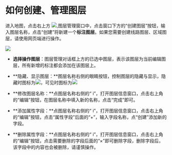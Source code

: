# 如何创建、管理图层

进入地图，点击右上方 ![](http://pic.dituwuyou.com/map%2Fpicture%2Fmobile%2Flayers.png),图层管理窗口中，点击窗口下方的“创建图层”按钮，输入图层名称，点击“创建”将新建一个**标注图层**。如果您需要创建线路图层、区域图层，请使用网页端进行操作。

![](http://pic.dituwuyou.com/map%2Fpicture%2Fmobile%2Fmnewlayers.jpg)


* **选择操作图层**：图层管理对话框上方的已选中图层，表示该图层为当前编辑图层，所有新增的标注都会添加在该图层上。

* **隐藏、显示图层：**图层名称右侧的眼睛按钮，控制图层的隐藏与显示，隐藏时图标为![](http://pic.dituwuyou.com/map%2Fpicture%2Fmobile%2Fbtn_yincang_press.png)，可见时图标为![](http://pic.dituwuyou.com/map%2Fpicture%2Ficon%2Fvisible.jpg)


* **修改图层名称：**点图层名称右侧的“ i”，打开图层信息窗口，点击右上角的“编辑”按钮，在图层名称中填入新的名称，点击“完成”即可。

* **添加属性字段：**点图层名称右侧的“ i”，打开图层信息窗口，点击右上角的“编辑”按钮，点击“属性字段”后面的“+”，输入字段名称，点“创建”添加新的字段。

* **删除属性字段：**点图层名称右侧的“ i”，打开图层信息窗口，点击右上角的“编辑”按钮，点击需要删除的字段后面的“×”即可删除字段，删除字段后，该字段中的内容也会被删除，请谨慎操作。


